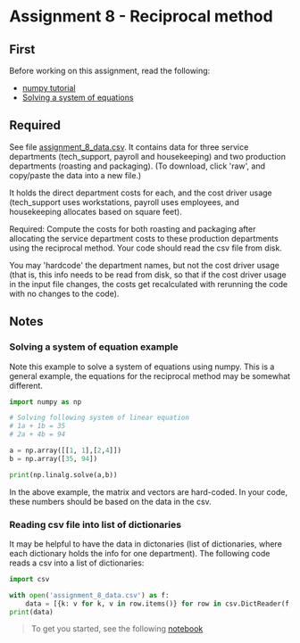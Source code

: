 # Assignment 8 - Reciprocal method

## First

Before working on this assignment, read the following:

- [numpy tutorial](http://cs231n.github.io/python-numpy-tutorial/)
- [Solving a system of equations](https://medium.com/@GalarnykMichael/solving-system-of-linear-equations-using-python-645ad1904cec)


## Required

See file [assignment_8_data.csv](assignment_8_data.csv). It contains data for three service departments (tech_support, payroll and housekeeping) and two production departments (roasting and packaging). (To download, click 'raw', and copy/paste the data into a new file.)

It holds the direct department costs for each, and the cost driver usage (tech_support uses workstations, payroll uses employees, and housekeeping allocates based on square feet).

Required: Compute the costs for both roasting and packaging after allocating the service department costs to these production departments using the reciprocal method. Your code should read the csv file from disk.

You may 'hardcode' the department names, but not the cost driver usage (that is, this info needs to be read from disk, so that if the cost driver usage in the input file changes, the costs get recalculated with rerunning the code with no changes to the code). 

## Notes

### Solving a system of equation example

Note this example to solve a system of equations using numpy. This is a general example, the equations for the reciprocal method may be somewhat different.

```python
import numpy as np

# Solving following system of linear equation
# 1a + 1b = 35
# 2a + 4b = 94

a = np.array([[1, 1],[2,4]])
b = np.array([35, 94])

print(np.linalg.solve(a,b))
```
In the above example, the matrix and vectors are hard-coded. In your code, these numbers should be based on the data in the csv.

### Reading csv file into list of dictionaries

It may be helpful to have the data in dictonaries (list of dictionaries, where each dictionary holds the info for one department). The following code reads a csv into a list of dictionaries:

```python
import csv

with open('assignment_8_data.csv') as f:
    data = [{k: v for k, v in row.items()} for row in csv.DictReader(f, skipinitialspace=True)]
print(data)
```

> To get you started, see the following [notebook](assignment_8_heads_up.ipynb)